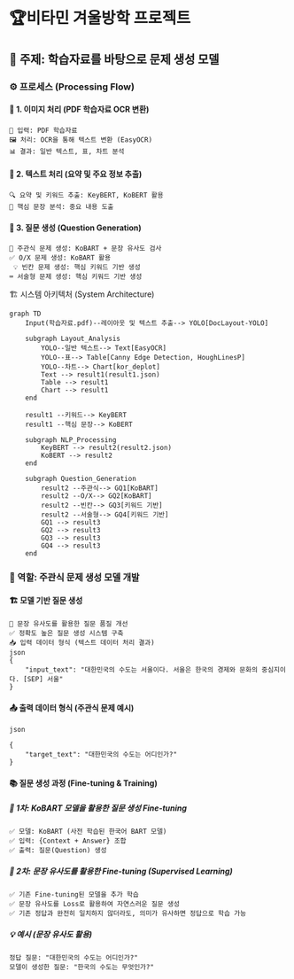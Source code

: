 # 🏆비타민 겨울방학 프로젝트
## 📌 주제: 학습자료를 바탕으로 문제 생성 모델
### ⚙️ 프로세스 (Processing Flow)
#### 📝 1. 이미지 처리 (PDF 학습자료 OCR 변환)
	📂 입력: PDF 학습자료
	🖼 처리: OCR을 통해 텍스트 변환 (EasyOCR)
	📊 결과: 일반 텍스트, 표, 차트 분석

#### 📝 2. 텍스트 처리 (요약 및 주요 정보 추출)
	🔍 요약 및 키워드 추출: KeyBERT, KoBERT 활용
	📌 핵심 문장 분석: 중요 내용 도출

#### 📝 3. 질문 생성 (Question Generation)
	🧐 주관식 문제 생성: KoBART + 문장 유사도 검사
	✅ O/X 문제 생성: KoBART 활용 
	 💡 빈칸 문제 생성: 핵심 키워드 기반 생성
	⌨ 서술형 문제 생성: 핵심 키워드 기반 생성

🏗 시스템 아키텍처 (System Architecture)
```mermaid
graph TD
    Input(학습자료.pdf)--레이아웃 및 텍스트 추출--> YOLO[DocLayout-YOLO]
    
    subgraph Layout_Analysis
        YOLO--일반 텍스트--> Text[EasyOCR]
        YOLO--표--> Table[Canny Edge Detection, HoughLinesP]
        YOLO--차트--> Chart[kor_deplot]
        Text --> result1(result1.json)
        Table --> result1
        Chart --> result1
    end
    
    result1 --키워드--> KeyBERT
    result1 --핵심 문장--> KoBERT

    subgraph NLP_Processing
        KeyBERT --> result2(result2.json)
        KoBERT --> result2
    end

    subgraph Question_Generation
        result2 --주관식--> GQ1[KoBART]
        result2 --O/X--> GQ2[KoBART]
        result2 --빈칸--> GQ3[키워드 기반]
        result2 --서술형--> GQ4[키워드 기반]
        GQ1 --> result3
        GQ2 --> result3
        GQ3 --> result3
        GQ4 --> result3
    end
```
### 🧩 역할: 주관식 문제 생성 모델 개발
#### 🏗 모델 기반 질문 생성
	🎯 문장 유사도를 활용한 질문 품질 개선
	✅ 정확도 높은 질문 생성 시스템 구축
	📥 입력 데이터 형식 (텍스트 데이터 처리 결과)
	json
	{
	    "input_text": "대한민국의 수도는 서울이다. 서울은 한국의 경제와 문화의 중심지이다. [SEP] 서울"
	}
#### 📤 출력 데이터 형식 (주관식 문제 예시)
	json
	
	{
	    "target_text": "대한민국의 수도는 어디인가?"
	}
#### 📚 질문 생성 과정 (Fine-tuning & Training)
##### 🔹 1차: KoBART 모델을 활용한 질문 생성 Fine-tuning
	✅ 모델: KoBART (사전 학습된 한국어 BART 모델)
	✅ 입력: {Context + Answer} 조합
	✅ 출력: 질문(Question) 생성

##### 🔹 2차: 문장 유사도를 활용한 Fine-tuning (Supervised Learning)
	✅ 기존 Fine-tuning된 모델을 추가 학습
	✅ 문장 유사도를 Loss로 활용하여 자연스러운 질문 생성
	✅ 기존 정답과 완전히 일치하지 않더라도, 의미가 유사하면 정답으로 학습 가능

##### 💡 예시 (문장 유사도 활용)
	정답 질문: "대한민국의 수도는 어디인가?"
	모델이 생성한 질문: "한국의 수도는 무엇인가?"
